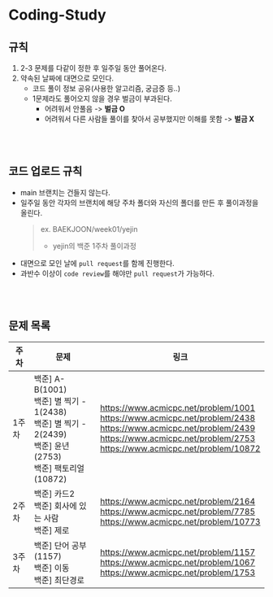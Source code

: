 # Coding-Study
## 규칙
1. 2-3 문제를 다같이 정한 후 일주일 동안 풀어온다.
2. 약속된 날짜에 대면으로 모인다.
    - 코드 풀이 정보 공유(사용한 알고리즘, 궁금증 등..)
    - 1문제라도 풀어오지 않을 경우 벌금이 부과된다.
        - 어려워서 안풀음 -> **벌금 O**
        - 어려워서 다른 사람들 풀이를 찾아서 공부했지만 이해를 못함 -> **벌금 X**

<br/>
<br/>

## 코드 업로드 규칙
- main 브랜치는 건들지 않는다.
- 일주일 동안 각자의 브랜치에 해당 주차 폴더와 자신의 폴더를 만든 후 풀이과정을 올린다.
    > ex. BAEKJOON/week01/yejin  
    > - yejin의  백준 1주차 풀이과정
- 대면으로 모인 날에 `pull request`를 함께 진행한다.
- 과반수 이상이 `code review`를 해야만 `pull request`가 가능하다.

<br/>
<br/>

## 문제 목록
|주차|문제|링크|
|---|---|---|
|1주차|백준] A-B(1001)<br/>백준] 별 찍기 - 1(2438)<br/>백준] 별 찍기 - 2(2439) <br/>백준] 윤년(2753) <br/> 백준] 팩토리얼(10872)|https://www.acmicpc.net/problem/1001 <br/> https://www.acmicpc.net/problem/2438 <br/> https://www.acmicpc.net/problem/2439 <br/> https://www.acmicpc.net/problem/2753 <br/> https://www.acmicpc.net/problem/10872|
|2주차|백준] 카드2<br/>백준] 회사에 있는 사람<br/>백준] 제로|https://www.acmicpc.net/problem/2164 <br/>https://www.acmicpc.net/problem/7785 <br/> https://www.acmicpc.net/problem/10773|
|3주차|백준] 단어 공부(1157)<br/>백준] 이동<br/>백준] 최단경로|https://www.acmicpc.net/problem/1157<br/>https://www.acmicpc.net/problem/1067<br/>https://www.acmicpc.net/problem/1753|
